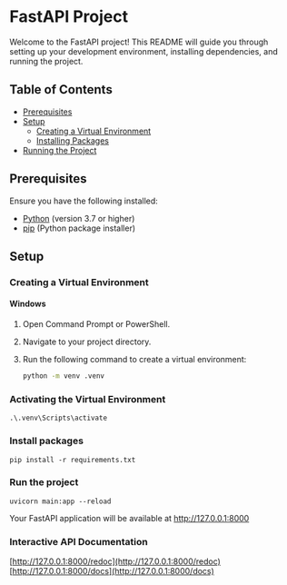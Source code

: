 # FastAPI Project

Welcome to the FastAPI project! This README will guide you through setting up your development environment, installing dependencies, and running the project.

## Table of Contents

- [Prerequisites](#prerequisites)
- [Setup](#setup)
  - [Creating a Virtual Environment](#creating-a-virtual-environment)
  - [Installing Packages](#installing-packages)
- [Running the Project](#running-the-project)

## Prerequisites

Ensure you have the following installed:

- [Python](https://www.python.org/downloads/) (version 3.7 or higher)
- [pip](https://pip.pypa.io/en/stable/) (Python package installer)

## Setup

### Creating a Virtual Environment

#### Windows

1. Open Command Prompt or PowerShell.
2. Navigate to your project directory.
3. Run the following command to create a virtual environment:

   ```bash
   python -m venv .venv


### Activating the Virtual Environment
    .\.venv\Scripts\activate

### Install packages
    pip install -r requirements.txt

### Run the project
    uvicorn main:app --reload

Your FastAPI application will be available at http://127.0.0.1:8000


### Interactive API Documentation

[http://127.0.0.1:8000/redoc](http://127.0.0.1:8000/redoc)  
[http://127.0.0.1:8000/docs](http://127.0.0.1:8000/docs)
